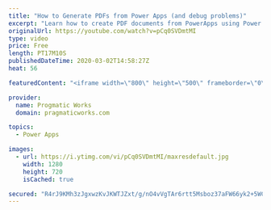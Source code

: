 ```yaml
---
title: "How to Generate PDFs from Power Apps (and debug problems)"
excerpt: "Learn how to create PDF documents from PowerApps using Power Automate (Microsoft Flow) and how to debug when things go wrong.   I'd love to build an app for you or train your team: https://www.pragmaticworks.com  HTML code that goes to PDF: Concat code: Concat(     Gallery1.AllItems,     (HTML CODE GOES"
originalUrl: https://youtube.com/watch?v=pCq0SVDmtMI
type: video
price: Free
length: PT17M10S
publishedDateTime: 2020-03-02T14:58:27Z
heat: 56

featuredContent: "<iframe width=\"800\" height=\"500\" frameborder=\"0\" src=\"https://www.youtube.com/embed/pCq0SVDmtMI\" allow=\"accelerometer; autoplay; encrypted-media; gyroscope; picture-in-picture\" allowfullscreen></iframe>"

provider:
  name: Progmatic Works
  domain: pragmaticworks.com

topics:
  - Power Apps

images:
  - url: https://i.ytimg.com/vi/pCq0SVDmtMI/maxresdefault.jpg
    width: 1280
    height: 720
    isCached: true

secured: "R4rJ9KMh3zJgxwzKvJKWTJZxt/g/nO4vVgTAr6rtt5Msboz37aFW66yk2+5WC3VUpCT4nenAwTtTWYbqzp+ppdwS5t0bzupWos1Ja1D/rkObmg/p5FfowQqd8P/CXuxMQde529ye/+WsQaV4kdkMtDgATleb+JoukVA98aDIva97CMeJ7mg6vE+eM1iBl2tNEWSiF9r9CnAG9N+hNWeoD+YjYwHdAAEWpRWBHklc/Ndw6vlYzr7VFvBF0sOpj2fZAzBfqEiF3niqrhsI91wYfMe+lgKrXmCgjOVh+3PJK7dW6Wlrs/bxEVUyKKdu15Ba1CRJWWDlGLTSZfzdtXHqWczxNmOD6lGTximvbBdOcPUlgUyv6kSTAOYn8eWfGYkO+c2lD2Puj/auvrgavra6ZgCvIy0jaez9mK+vNBhalTw=;0kXfJ8QOH9GN/n5YZDqdKg=="
---
```


